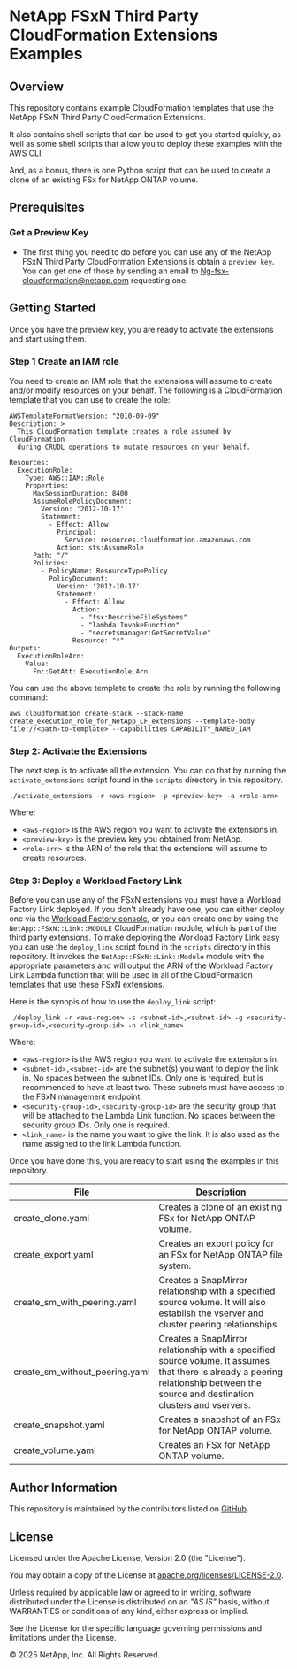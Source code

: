 # NetApp FSxN Third Party CloudFormation Extensions Examples

## Overview
This repository contains example CloudFormation templates that use the NetApp FSxN Third Party CloudFormation Extensions.

It also contains shell scripts that can be used to get you started quickly, as well as some shell
scripts that allow you to deploy these examples with the AWS CLI.

And, as a bonus, there is one Python script that can be used to create a clone of an existing FSx for NetApp ONTAP volume.

## Prerequisites
### Get a Preview Key
- The first thing you need to do before you can use any of the NetApp FSxN Third Party CloudFormation Extensions is obtain a `preview key`.
You can get one of those by sending an email to [Ng-fsx-cloudformation@netapp.com](mailto:Ng-fsx-cloudformation@netapp.com) requesting one.

## Getting Started
Once you have the preview key, you are ready to activate the extensions and start using them.

### Step 1 Create an IAM role
You need to create an IAM role that the extensions will assume to create and/or modify resources on your behalf.
The following is a CloudFormation template that you can use to create the role:
```
AWSTemplateFormatVersion: "2010-09-09"
Description: >
  This CloudFormation template creates a role assumed by CloudFormation
  during CRUDL operations to mutate resources on your behalf.

Resources:
  ExecutionRole:
    Type: AWS::IAM::Role
    Properties:
      MaxSessionDuration: 8400
      AssumeRolePolicyDocument:
        Version: '2012-10-17'
        Statement:
          - Effect: Allow
            Principal:
              Service: resources.cloudformation.amazonaws.com
            Action: sts:AssumeRole
      Path: "/"
      Policies:
        - PolicyName: ResourceTypePolicy
          PolicyDocument:
            Version: '2012-10-17'
            Statement:
              - Effect: Allow
                Action:
                  - "fsx:DescribeFileSystems"
                  - "lambda:InvokeFunction"
                  - "secretsmanager:GetSecretValue"
                Resource: "*"
Outputs:
  ExecutionRoleArn:
    Value:
      Fn::GetAtt: ExecutionRole.Arn
```
You can use the above template to create the role by running the following command:
```
aws cloudformation create-stack --stack-name create_execution_role_for_NetApp_CF_extensions --template-body file://<path-to-template> --capabilities CAPABILITY_NAMED_IAM
```

### Step 2: Activate the Extensions
The next step is to activate all the extension. You can do that by running the `activate_extensions`
script found in the `scripts` directory in this repository.
```
./activate_extensions -r <aws-region> -p <preview-key> -a <role-arn>
```
Where:
- `<aws-region>` is the AWS region you want to activate the extensions in.
- `<preview-key>` is the preview key you obtained from NetApp.
- `<role-arn>` is the ARN of the role that the extensions will assume to create resources.

### Step 3: Deploy a Workload Factory Link
Before you can use any of the FSxN extensions you must have a Workload Factory Link deployed.
If you don't already have one, you can either deploy one via the [Workload Factory console](https://console.workloads.netapp.com),
or you can create one by using the `NetApp::FSxN::Link::MODULE` CloudFormation module, which is part of the third party extensions.
To make deploying the Workload Factory Link easy you can use the `deploy_link` script found in the `scripts` directory in this repository.
It invokes the `NetApp::FSxN::Link::Module` module with the appropriate parameters and will output the ARN
of the Workload Factory Link Lambda function that will be used in all of the CloudFormation templates that use these FSxN extensions.

Here is the synopis of how to use the `deploy_link` script:
```
./deploy_link -r <aws-region> -s <subnet-id>,<subnet-id> -g <security-group-id>,<security-group-id> -n <link_name>
```
Where:
- `<aws-region>` is the AWS region you want to activate the extensions in.
- `<subnet-id>,<subnet-id>` are the subnet(s) you want to deploy the link in. No spaces between the subnet IDs.
Only one is required, but is recommended to have at least two. These subnets must have access to the FSxN management endpoint.
- `<security-group-id>,<security-group-id>` are the security group that will be attached to the Lambda Link function.
No spaces between the security group IDs. Only one is required.
- `<link_name>` is the name you want to give the link. It is also used as the name assigned to the link Lambda function.

Once you have done this, you are ready to start using the examples in this repository.

| File | Description |
|------|-------------|
|create_clone.yaml|Creates a clone of an existing FSx for NetApp ONTAP volume.|
|create_export.yaml|Creates an export policy for an FSx for NetApp ONTAP file system.|
|create_sm_with_peering.yaml|Creates a SnapMirror relationship with a specified source volume. It will also establish the vserver and cluster peering relationships.|
|create_sm_without_peering.yaml|Creates a SnapMirror relationship with a specified source volume. It assumes that there is already a peering relationship between the source and destination clusters and vservers.|
|create_snapshot.yaml|Creates a snapshot of an FSx for NetApp ONTAP volume.|
|create_volume.yaml|Creates an FSx for NetApp ONTAP volume.|

## Author Information

This repository is maintained by the contributors listed on [GitHub](https://github.com/NetApp/FSx-ONTAP-samples-scripts/graphs/contributors).

## License

Licensed under the Apache License, Version 2.0 (the "License").

You may obtain a copy of the License at [apache.org/licenses/LICENSE-2.0](http://www.apache.org/licenses/LICENSE-2.0).

Unless required by applicable law or agreed to in writing, software distributed under the License is distributed on an _"AS IS"_ basis, without WARRANTIES or conditions of any kind, either express or implied.

See the License for the specific language governing permissions and limitations under the License.

© 2025 NetApp, Inc. All Rights Reserved.

